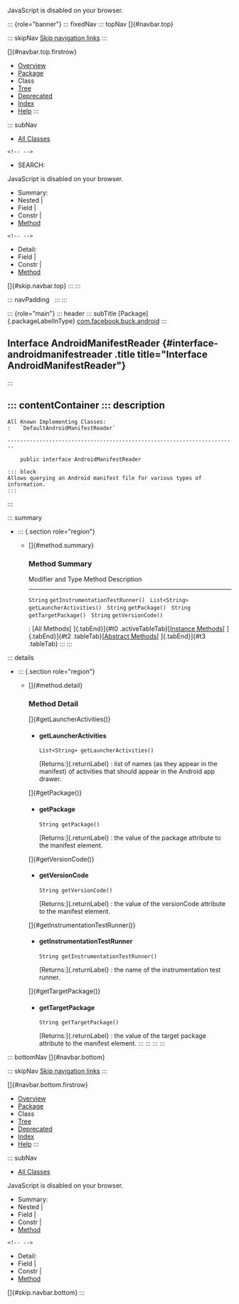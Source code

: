 <div>

JavaScript is disabled on your browser.

</div>

::: {role="banner"}
::: fixedNav
::: topNav
[]{#navbar.top}

::: skipNav
[Skip navigation links](#skip.navbar.top "Skip navigation links")
:::

[]{#navbar.top.firstrow}

-   [Overview](../../../../index.html)
-   [Package](package-summary.html)
-   Class
-   [Tree](package-tree.html)
-   [Deprecated](../../../../deprecated-list.html)
-   [Index](../../../../index-all.html)
-   [Help](../../../../help-doc.html)
:::

::: subNav
-   [All Classes](../../../../allclasses.html)

```{=html}
<!-- -->
```
-   SEARCH:

<div>

<div>

JavaScript is disabled on your browser.

</div>

</div>

<div>

-   Summary: 
-   Nested \| 
-   Field \| 
-   Constr \| 
-   [Method](#method.summary)

```{=html}
<!-- -->
```
-   Detail: 
-   Field \| 
-   Constr \| 
-   [Method](#method.detail)

</div>

[]{#skip.navbar.top}
:::
:::

::: navPadding
 
:::
:::

::: {role="main"}
::: header
::: subTitle
[Package]{.packageLabelInType} [com.facebook.buck.android](package-summary.html)
:::

## Interface AndroidManifestReader {#interface-androidmanifestreader .title title="Interface AndroidManifestReader"}
:::

::: contentContainer
::: description
-   

    All Known Implementing Classes:
    :   `DefaultAndroidManifestReader`

    ------------------------------------------------------------------------

        public interface AndroidManifestReader

    ::: block
    Allows querying an Android manifest file for various types of
    information.
    :::
:::

::: summary
-   ::: {.section role="region"}
    -   []{#method.summary}

        ### Method Summary

          Modifier and Type   Method                             Description
          ------------------- ---------------------------------- -------------
          `String`            `getInstrumentationTestRunner()`    
          `List<String>`      `getLauncherActivities()`           
          `String`            `getPackage()`                      
          `String`            `getTargetPackage()`                
          `String`            `getVersionCode()`                  

          : [All Methods[ ]{.tabEnd}]{#t0 .activeTableTab}[[Instance
          Methods](javascript:show(2);)[ ]{.tabEnd}]{#t2
          .tableTab}[[Abstract
          Methods](javascript:show(4);)[ ]{.tabEnd}]{#t3 .tableTab}
    :::
:::

::: details
-   ::: {.section role="region"}
    -   []{#method.detail}

        ### Method Detail

        []{#getLauncherActivities()}

        -   #### getLauncherActivities

            ``` methodSignature
            List<String> getLauncherActivities()
            ```

            [Returns:]{.returnLabel}
            :   list of names (as they appear in the manifest) of
                activities that should appear in the Android app drawer.

        []{#getPackage()}

        -   #### getPackage

            ``` methodSignature
            String getPackage()
            ```

            [Returns:]{.returnLabel}
            :   the value of the package attribute to the manifest
                element.

        []{#getVersionCode()}

        -   #### getVersionCode

            ``` methodSignature
            String getVersionCode()
            ```

            [Returns:]{.returnLabel}
            :   the value of the versionCode attribute to the manifest
                element.

        []{#getInstrumentationTestRunner()}

        -   #### getInstrumentationTestRunner

            ``` methodSignature
            String getInstrumentationTestRunner()
            ```

            [Returns:]{.returnLabel}
            :   the name of the instrumentation test runner.

        []{#getTargetPackage()}

        -   #### getTargetPackage

            ``` methodSignature
            String getTargetPackage()
            ```

            [Returns:]{.returnLabel}
            :   the value of the target package attribute to the
                manifest element.
    :::
:::
:::
:::

::: bottomNav
[]{#navbar.bottom}

::: skipNav
[Skip navigation links](#skip.navbar.bottom "Skip navigation links")
:::

[]{#navbar.bottom.firstrow}

-   [Overview](../../../../index.html)
-   [Package](package-summary.html)
-   Class
-   [Tree](package-tree.html)
-   [Deprecated](../../../../deprecated-list.html)
-   [Index](../../../../index-all.html)
-   [Help](../../../../help-doc.html)
:::

::: subNav
-   [All Classes](../../../../allclasses.html)

<div>

<div>

JavaScript is disabled on your browser.

</div>

</div>

<div>

-   Summary: 
-   Nested \| 
-   Field \| 
-   Constr \| 
-   [Method](#method.summary)

```{=html}
<!-- -->
```
-   Detail: 
-   Field \| 
-   Constr \| 
-   [Method](#method.detail)

</div>

[]{#skip.navbar.bottom}
:::
